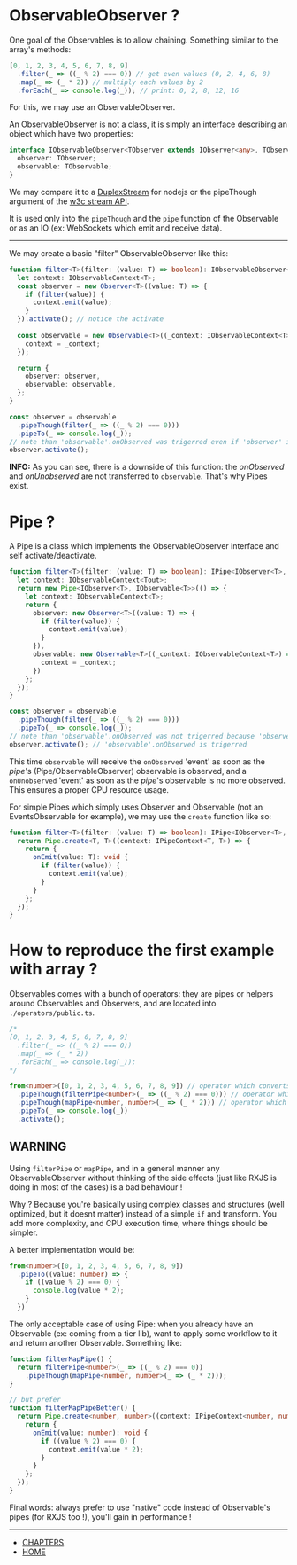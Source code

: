 # ObservableObserver ?

One goal of the Observables is to allow chaining. Something similar to the array's methods:

```ts
[0, 1, 2, 3, 4, 5, 6, 7, 8, 9]
  .filter(_ => ((_ % 2) === 0)) // get even values (0, 2, 4, 6, 8)
  .map(_ => (_ * 2)) // multiply each values by 2
  .forEach(_ => console.log(_)); // print: 0, 2, 8, 12, 16
```

For this, we may use an ObservableObserver.

An ObservableObserver is not a class, it is simply an interface describing an object which have two properties:

```ts
interface IObservableObserver<TObserver extends IObserver<any>, TObservable extends IObservable<any>>  {
  observer: TObserver;
  observable: TObservable;
}
```

We may compare it to a [DuplexStream](https://nodejs.org/api/stream.html#stream_class_stream_duplex) for nodejs
or the pipeThough argument of the [w3c stream API](https://streams.spec.whatwg.org/#rs-pipe-through).

It is used only into the `pipeThough` and the `pipe` function of the Observable or as an IO (ex: WebSockets which emit and receive data).


---
We may create a basic "filter" ObservableObserver like this:

```ts
function filter<T>(filter: (value: T) => boolean): IObservableObserver<IObserver<T>, IObservable<T>> {
  let context: IObservableContext<T>;
  const observer = new Observer<T>((value: T) => {
    if (filter(value)) {
      context.emit(value);
    }
  }).activate(); // notice the activate
  
  const observable = new Observable<T>((_context: IObservableContext<T>) => {
    context = _context;
  });

  return {
    observer: observer,
    observable: observable,
  };
}

const observer = observable
  .pipeThough(filter(_ => ((_ % 2) === 0)))
  .pipeTo(_ => console.log(_));
// note than 'observable'.onObserved was trigerred even if 'observer' is not activated
observer.activate();
```

**INFO:** As you can see, there is a downside of this function: the *onObserved* and *onUnobserved* are not transferred to `observable`.
That's why Pipes exist.


# Pipe ?

A Pipe is a class which implements the ObservableObserver interface and self activate/deactivate.

```ts
function filter<T>(filter: (value: T) => boolean): IPipe<IObserver<T>, IObservable<T>> {
  let context: IObservableContext<Tout>;
  return new Pipe<IObserver<T>, IObservable<T>>(() => {
    let context: IObservableContext<T>;
    return {
      observer: new Observer<T>((value: T) => {
        if (filter(value)) {
          context.emit(value);
        }
      }),
      observable: new Observable<T>((_context: IObservableContext<T>) => {
        context = _context;
      })
    };
  });
}

const observer = observable
  .pipeThough(filter(_ => ((_ % 2) === 0)))
  .pipeTo(_ => console.log(_));
// note than 'observable'.onObserved was not trigerred because 'observer' is not activated
observer.activate(); // 'observable'.onObserved is trigerred
```

This time `observable` will receive the `onObserved` 'event' as soon as the *pipe*'s (Pipe/ObservableObserver) observable is observed,
and a `onUnobserved` 'event' as soon as the *pipe*'s observable is no more observed. This ensures a proper CPU resource usage.

For simple Pipes which simply uses Observer and Observable (not an EventsObservable for example), we may use the `create` function like so:

```ts
function filter<T>(filter: (value: T) => boolean): IPipe<IObserver<T>, IObservable<T>> {
  return Pipe.create<T, T>((context: IPipeContext<T, T>) => {
    return {
      onEmit(value: T): void {
        if (filter(value)) {
          context.emit(value);
        }
      }
    };
  });
}
```

# How to reproduce the first example with array ?

Observables comes with a bunch of operators: they are pipes or helpers around Observables and Observers, and are located into `./operators/public.ts`.

```ts
/*
[0, 1, 2, 3, 4, 5, 6, 7, 8, 9]
  .filter(_ => ((_ % 2) === 0))
  .map(_ => (_ * 2))
  .forEach(_ => console.log(_));
*/

from<number>([0, 1, 2, 3, 4, 5, 6, 7, 8, 9]) // operator which converts an Iterable to an Observable
  .pipeThough(filterPipe<number>(_ => ((_ % 2) === 0))) // operator which filters incomming values
  .pipeThough(mapPipe<number, number>(_ => (_ * 2))) // operator which transforms (multiplies by 2) incomming values
  .pipeTo(_ => console.log(_))
  .activate();
```

## WARNING
Using `filterPipe` or `mapPipe`, and in a general manner any ObservableObserver without thinking of the side effects
(just like RXJS is doing in most of the cases) is a bad behaviour !

Why ? Because you're basically using complex classes and structures (well optimized, but it doesnt matter) instead of a simple `if` and transform.
You add more complexity, and CPU execution time, where things should be simpler.

A better implementation would be:

```ts
from<number>([0, 1, 2, 3, 4, 5, 6, 7, 8, 9])
  .pipeTo((value: number) => {
    if ((value % 2) === 0) {
      console.log(value * 2);
    }
  })
```

The only acceptable case of using Pipe: when you already have an Observable (ex: coming from a tier lib),
want to apply some workflow to it and return another Observable. Something like:
```ts
function filterMapPipe() {
  return filterPipe<number>(_ => ((_ % 2) === 0))
    .pipeThough(mapPipe<number, number>(_ => (_ * 2)));
}

// but prefer
function filterMapPipeBetter() {
  return Pipe.create<number, number>((context: IPipeContext<number, number>) => {
    return {
      onEmit(value: number): void {
        if ((value % 2) === 0) {
          context.emit(value * 2);
        }
      }
    };
  });
}
```

Final words: always prefer to use "native" code instead of Observable's pipes (for RXJS too !), you'll gain in performance !

---
- [CHAPTERS](./README.md)
- [HOME](../../README.md)